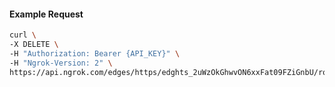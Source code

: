 <!-- Code generated for API Clients. DO NOT EDIT. -->

#### Example Request

```bash
curl \
-X DELETE \
-H "Authorization: Bearer {API_KEY}" \
-H "Ngrok-Version: 2" \
https://api.ngrok.com/edges/https/edghts_2uWzOkGhwvON6xxFat09FZiGnbU/routes/edghtsrt_2uWzOfe25Mx6hs8YP4x0kw0lSfz/compression
```
